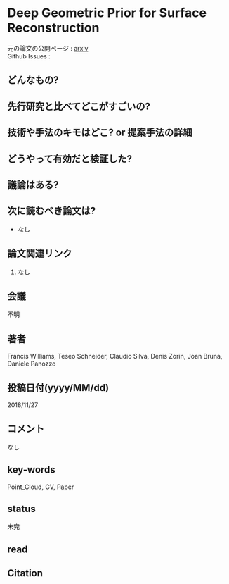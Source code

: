 # Deep Geometric Prior for Surface Reconstruction

元の論文の公開ページ : [arxiv](https://arxiv.org/abs/1811.10943)  
Github Issues : 

## どんなもの?


## 先行研究と比べてどこがすごいの?

## 技術や手法のキモはどこ? or 提案手法の詳細

## どうやって有効だと検証した?

## 議論はある?

## 次に読むべき論文は?
- なし

## 論文関連リンク
1. なし

## 会議
不明

## 著者
Francis Williams, Teseo Schneider, Claudio Silva, Denis Zorin, Joan Bruna, Daniele Panozzo

## 投稿日付(yyyy/MM/dd)
2018/11/27

## コメント
なし

## key-words
Point_Cloud, CV, Paper

## status
未完

## read

## Citation
